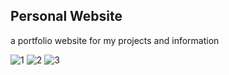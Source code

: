 <h2>Personal Website</h2>
<p>a portfolio website for my projects and information</p>

![1](https://user-images.githubusercontent.com/34764703/148561744-ed99d2ea-7912-47e1-909a-720b1097cc66.JPG)
![2](https://user-images.githubusercontent.com/34764703/148561755-88080249-f095-49d2-bfdf-daddb34da4e1.png)
![3](https://user-images.githubusercontent.com/34764703/148561779-0227c596-822f-4fd7-9052-d5958297c827.png)
